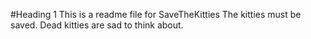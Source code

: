 #Heading 1
This is a readme file for SaveTheKitties
The kitties must be saved. Dead kitties are sad to think about.

